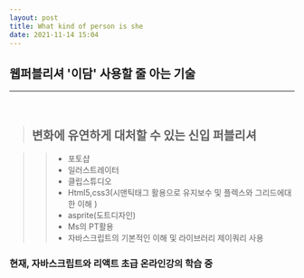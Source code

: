 ```yaml
---
layout: post
title: What kind of person is she
date: 2021-11-14 15:04
---
```


## 웹퍼블리셔 '이담' 사용할 줄 아는 기술<br/>

---

<br/>

> ## 변화에 유연하게 대처할 수 있는 신입 퍼블리셔

> > - 포토샵
> > - 일러스트레이터
> > - 클립스튜디오
> > - Html5,css3(시맨틱태그 활용으로 유지보수 및 플렉스와 그리드에대한 이해 )
> > - asprite(도트디자인)
> > - Ms의 PT활용
> > - 자바스크립트의 기본적인 이해 및 라이브러리 제이쿼리 사용

### 현재, 자바스크립트와 리액트 초급 온라인강의 학습 중
